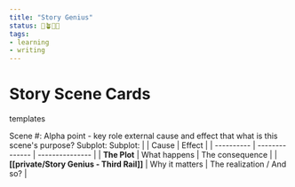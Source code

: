 ```yaml
---
title: "Story Genius"
status: 🌱🪴🌲🍇
tags:
- learning
- writing
---
```

# Story Scene Cards
templates

Scene #: 
Alpha point - key role external cause and effect that  what is this scene's purpose?
Subplot:
Subplot: 
|        | Cause          | Effect          |
| ---------- | -------------- | --------------- |
| **The Plot**   | What happens   | The consequence |
| **[[private/Story Genius - Third Rail]]** | Why it matters | The realization / And so?  |
